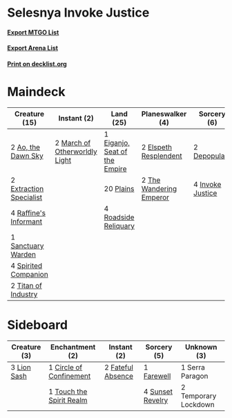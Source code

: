 # Selesnya Invoke Justice

#### [Export MTGO List](../collection/Selesnya%20Invoke%20Justice/Selesnya%20Invoke%20Justice.txt)
#### [Export Arena List](../collection/Selesnya%20Invoke%20Justice/Selesnya%20Invoke%20Justice_arena.txt)
#### [Print on decklist.org](http://decklist.org/?deckmain=2%09Ao,%20the%20Dawn%20Sky%0A2%09Depopulate%0A1%09Eiganjo,%20Seat%20of%20the%20Empire%0A2%09Elspeth%20Resplendent%0A2%09Extraction%20Specialist%0A4%09Invoke%20Justice%0A2%09March%20of%20Otherworldly%20Light%0A20%09Plains%0A4%09Raffine's%20Informant%0A4%09Roadside%20Reliquary%0A1%09Sanctuary%20Warden%0A2%09Serra%20Paragon%0A4%09Spirited%20Companion%0A3%09The%20Restoration%20of%20Eiganjo%0A2%09The%20Wandering%20Emperor%0A2%09Titan%20of%20Industry%0A3%09Wedding%20Announcement&deckside=1%09Circle%20of%20Confinement%0A1%09Farewell%0A2%09Fateful%20Absence%0A3%09Lion%20Sash%0A1%09Serra%20Paragon%0A4%09Sunset%20Revelry%0A2%09Temporary%20Lockdown%0A1%09Touch%20the%20Spirit%20Realm)
# Maindeck

|                                          Creature (15)                                           |                                              Instant (2)                                               |                                               Land (25)                                                |                                         Planeswalker (4)                                         |                                        Sorcery (6)                                        |        Unknown (8)         |
|--------------------------------------------------------------------------------------------------|--------------------------------------------------------------------------------------------------------|--------------------------------------------------------------------------------------------------------|--------------------------------------------------------------------------------------------------|-------------------------------------------------------------------------------------------|----------------------------|
|2 [Ao, the Dawn Sky](http://gatherer.wizards.com/Pages/Card/Details.aspx?multiverseid=548292)     |2 [March of Otherworldly Light](http://gatherer.wizards.com/Pages/Card/Details.aspx?multiverseid=548321)|1 [Eiganjo, Seat of the Empire](http://gatherer.wizards.com/Pages/Card/Details.aspx?multiverseid=548581)|2 [Elspeth Resplendent](http://gatherer.wizards.com/Pages/Card/Details.aspx?multiverseid=555212)  |2 [Depopulate](http://gatherer.wizards.com/Pages/Card/Details.aspx?multiverseid=555211)    |2 Serra Paragon             |
|2 [Extraction Specialist](http://gatherer.wizards.com/Pages/Card/Details.aspx?multiverseid=555213)|                                                                                                        |20 [Plains](http://gatherer.wizards.com/Pages/Card/Details.aspx?multiverseid=439856)                    |2 [The Wandering Emperor](http://gatherer.wizards.com/Pages/Card/Details.aspx?multiverseid=548337)|4 [Invoke Justice](http://gatherer.wizards.com/Pages/Card/Details.aspx?multiverseid=548314)|3 The Restoration of Eiganjo|
|4 [Raffine's Informant](http://gatherer.wizards.com/Pages/Card/Details.aspx?multiverseid=555227)  |                                                                                                        |4 [Roadside Reliquary](http://gatherer.wizards.com/Pages/Card/Details.aspx?multiverseid=548585)         |                                                                                                  |                                                                                           |3 Wedding Announcement      |
|1 [Sanctuary Warden](http://gatherer.wizards.com/Pages/Card/Details.aspx?multiverseid=555231)     |                                                                                                        |                                                                                                        |                                                                                                  |                                                                                           |                            |
|4 [Spirited Companion](http://gatherer.wizards.com/Pages/Card/Details.aspx?multiverseid=548333)   |                                                                                                        |                                                                                                        |                                                                                                  |                                                                                           |                            |
|2 [Titan of Industry](http://gatherer.wizards.com/Pages/Card/Details.aspx?multiverseid=555360)    |                                                                                                        |                                                                                                        |                                                                                                  |                                                                                           |                            |


# Sideboard

|                                     Creature (3)                                     |                                          Enchantment (2)                                          |                                        Instant (2)                                         |                                        Sorcery (5)                                        |    Unknown (3)     |
|--------------------------------------------------------------------------------------|---------------------------------------------------------------------------------------------------|--------------------------------------------------------------------------------------------|-------------------------------------------------------------------------------------------|--------------------|
|3 [Lion Sash](http://gatherer.wizards.com/Pages/Card/Details.aspx?multiverseid=548319)|1 [Circle of Confinement](http://gatherer.wizards.com/Pages/Card/Details.aspx?multiverseid=540834) |2 [Fateful Absence](http://gatherer.wizards.com/Pages/Card/Details.aspx?multiverseid=534774)|1 [Farewell](http://gatherer.wizards.com/Pages/Card/Details.aspx?multiverseid=548306)      |1 Serra Paragon     |
|                                                                                      |1 [Touch the Spirit Realm](http://gatherer.wizards.com/Pages/Card/Details.aspx?multiverseid=548335)|                                                                                            |4 [Sunset Revelry](http://gatherer.wizards.com/Pages/Card/Details.aspx?multiverseid=534796)|2 Temporary Lockdown|

